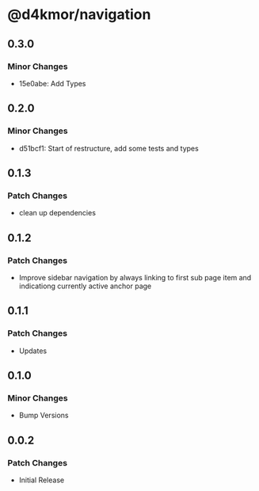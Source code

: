 # @d4kmor/navigation

## 0.3.0

### Minor Changes

- 15e0abe: Add Types

## 0.2.0

### Minor Changes

- d51bcf1: Start of restructure, add some tests and types

## 0.1.3

### Patch Changes

- clean up dependencies

## 0.1.2

### Patch Changes

- Improve sidebar navigation by always linking to first sub page item and indicationg currently active anchor page

## 0.1.1

### Patch Changes

- Updates

## 0.1.0

### Minor Changes

- Bump Versions

## 0.0.2

### Patch Changes

- Initial Release
